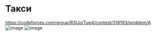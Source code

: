 # Такси
https://codeforces.com/group/R3IJoiTue4/contest/316193/problem/A
![image](https://github.com/OrlovAlexey/Olympiad-programming/assets/33424589/87bc436d-6908-4457-930f-8cd863dcfa2d)
![image](https://github.com/OrlovAlexey/Olympiad-programming/assets/33424589/a1912701-f4b5-461a-9274-12506d46d90a)
